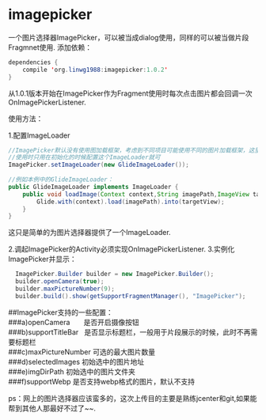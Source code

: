 # imagepicker

一个图片选择器ImagePicker，可以被当成dialog使用，同样的可以被当做片段Fragmnet使用.
添加依赖：
~~~Java
dependencies {
    compile 'org.linwg1988:imagepicker:1.0.2'
}
~~~
从1.0.1版本开始在ImagePicker作为Fragment使用时每次点击图片都会回调一次OnImagePickerListener.

使用方法：

1.配置ImageLoader
~~~Java
//ImagePicker默认没有使用图加载框架，考虑到不同项目可能使用不同的图片加载框架，这里讲图片的加载过程分离出来，
//使用时只用在初始化的时候配置这个ImageLoader就可
ImagePicker.setImageLoader(new GlideImageLoader());
    
//例如本例中的GlideImageLoader：
public GlideImageLoader implements ImageLoader {
    public void loadImage(Context context,String imagePath,ImageView targetView){
        Glide.with(context).load(imagePath).into(targetView);
    }
}
~~~
这只是简单的为图片选择器提供了一个ImageLoader.

2.调起ImagePicker的Activity必须实现OnImagePickerListener.
3.实例化ImagePicker并显示：
~~~Java
  ImagePicker.Builder builder = new ImagePicker.Builder();
  builder.openCamera(true);
  builder.maxPictureNumber(9);
  builder.build().show(getSupportFragmentManager(), "ImagePicker");
~~~
##ImagePicker支持的一些配置：</br>
###a)openCamera        是否开启摄像按钮</br>
###b)supportTitleBar   是否显示标题栏，一般用于片段展示的时候，此时不再需要标题栏</br>
###c)maxPictureNumber  可选的最大图片数量</br>
###d)selectedImages    初始选中的图片地址</br>
###e)imgDirPath        初始选中的图片文件夹</br>
###f)supportWebp       是否支持webp格式的图片，默认不支持</br>

ps：网上的图片选择器应该蛮多的，这次上传目的主要是熟练jcenter和git,如果能帮到其他人那最好不过了~~.
